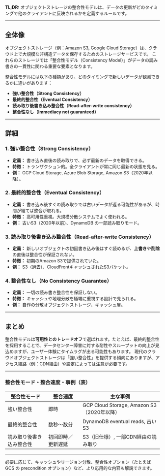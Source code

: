 **TL;DR:**
オブジェクトストレージの整合性モデルは、データの更新がどのタイミングで他のクライアントに反映されるかを定義するルールです。

---

## 全体像

オブジェクトストレージ（例：Amazon S3, Google Cloud Storage）は、クラウド上で大規模な非構造データを保存するためのストレージサービスです。
これらのストレージでは「整合性モデル（Consistency Model）」がデータの読み書きの一貫性に関わる重要な要素となります。

整合性モデルには以下の種類があり、どのタイミングで新しいデータが観測できるかに違いがあります：

* **強い整合性（Strong Consistency）**
* **最終的整合性（Eventual Consistency）**
* **読み取り後書き込み整合性（Read-after-write consistency）**
* **整合性なし（Immediacy not guaranteed）**

---

## 詳細

### 1. 強い整合性（Strong Consistency）

* **定義：** 書き込み直後の読み取りで、必ず最新のデータを取得できる。
* **特徴：** トランザクション的。全クライアントが常に同じ最新の状態を見る。
* **例：** GCP Cloud Storage, Azure Blob Storage, Amazon S3（2020年以降）。

### 2. 最終的整合性（Eventual Consistency）

* **定義：** 書き込み後すぐの読み取りでは古いデータが返る可能性があるが、時間が経てば整合が取れる。
* **特徴：** 高可用性重視。大規模分散システムでよく使われる。
* **例：** 古いS3（2020年以前）、DynamoDB の一部読み取りモード。

### 3. 読み取り後書き込み整合性（Read-after-write Consistency）

* **定義：** 新しいオブジェクトの初回書き込み後はすぐ読めるが、**上書き**や**削除**の直後は整合性が保証されない。
* **特徴：** 初期のAmazon S3で提供されていた。
* **例：** S3（過去）、CloudFrontキャッシュされたS3バケット。

### 4. 整合性なし（No Consistency Guarantee）

* **定義：** 一切の読み書き整合性を保証しない。
* **特徴：** キャッシュや地理分散を極端に重視する設計で見られる。
* **例：** 自作の分散オブジェクトストレージ、キャッシュ層。

---

## まとめ

整合性モデルは**可用性とのトレードオフ**で選ばれます。たとえば、最終的整合性を採用することで、データセンター障害に対する耐性やスループットの向上が見込めますが、ユーザー体験にタイムラグが出る可能性もあります。
現代のクラウドオブジェクトストレージは「強い整合性」を提供する傾向にありますが、アクセス経路（例：CDN経由）や設定によっては注意が必要です。

---

### 整合性モード・整合速度・事例（表）

| 整合性モード       | 整合速度      | 主な事例                                  |
| ------------ | --------- | ------------------------------------- |
| 強い整合性        | 即時        | GCP Cloud Storage, Amazon S3（2020年以降） |
| 最終的整合性       | 数秒〜数分     | DynamoDB eventual reads, 古いS3         |
| 読み取り後書き込み整合性 | 初回即時／更新遅延 | S3（旧仕様）, 一部CDN経由の読み取り                 |

---

必要に応じて、キャッシュやリージョン分散、整合性オプション（たとえば GCS の precondition オプション）など、より応用的な内容も解説できます。
